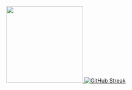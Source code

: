 <p align="center">
  <a href="https://github.com/teodor-golisharski/github-readme-stats">
    <img height=200 src="https://github-readme-stats.vercel.app/api/top-langs?username=teodor-golisharski&layout=compact&langs_count=8&cache_seconds=600" />
  </a>
  <a href="https://git.io/streak-stats"><img src="https://streak-stats.demolab.com?username=teodor-golisharski" alt="GitHub Streak" /></a>
</p>
